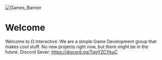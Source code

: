 ![Games_Banner](https://user-images.githubusercontent.com/81382687/198892863-5d3625cd-ba4d-4080-accc-8c40a07eb9c5.png)

# Welcome

Welcome to Ω Interactive. We are a simple Game Development group that makes cool stuff.
No new projects right now, but there might be in the future.
Discord Sever: https://discord.gg/TggYZCYkuC
